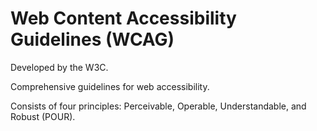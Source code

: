 # Web Content Accessibility Guidelines (WCAG)

<div>
  <p>Developed by the W3C.</p>
  <p>Comprehensive guidelines for web accessibility.</p>
  <p>Consists of four principles: Perceivable, Operable, Understandable, and Robust (POUR).</p>
</div>

<!-- ./components/SelfPromo.vue -->
<SelfPromo />

<style>
  .slidev-layout.intro h1 {
    color: var(--slidev-theme-primary);
  }
  .slidev-layout p {
    margin-top: 1.5rem;
  }
</style>

<!--
Some comment
-->